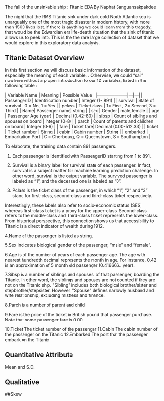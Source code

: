 The fall of the unsinkable ship : Titanic EDA
By Naphat Sanguansakpakdee

The night that the RMS Titanic sink under dark cold North Atlantic sea is unarguably one of the most tragic disaster in modern history, with more than 1500 lives lost. If there is anything we could learn from this tragedy, that would be the Edwardian era life-death situation that the sink of titanic allows us to peek into. This is the the rare large collection of dataset that we would explore in this exploratory data analysis.  

## Titanic Dataset Overview

In this first section we will discuss basic information of the dataset, especially the meaning of each variable. . Otherwise, we could “sail” nowhere without a proper introduction to our 12 variables, listed in the following table :

| Variable Name | Meaning   | Possible Value |
|———————|—|—|
| PassengerID | Identification number   | Integer (1- 891) |
| survival      | State of survival | 0 = No, 1 = Yes  |
| pclass        | Ticket class | 1= First , 2= Second, 3 = Third  |
| Name| Passenger name| string  |
| sex           |  Gender | male,female  |
| age           | Passenger Age (year)  |  Decimal (0.42-80)  |
| sibsp         | Count of siblings and spouses on board  | Integer (0-8)  |
| parch         | Count of parents and children on board | Integer (0-6)  |
| fare | Ticket fare| Decimal (0.00-512.33) |
| ticket        | Ticket number | String |
| cabin         | Cabin number | String  |
| embarked      |  Embarkation Port | C = Cherbourg, Q = Queenstown, S = Southampton  |

To elaborate, the training data contain 891 passengers. 

1. Each passenger is identified with PassengerID starting from 1 to 891. 

2. Survival is a binary label for survival state of each passenger. In fact, survival is a subject matter for machine learning prediction challenge. In other word, survival is the output variable. The survived passenger is labeled as “1”, and the deceased one is labeled as “0”. 

3. Pclass is the ticket class of the passenger, in which “1”, “2” and “3” stand for first-class, second-class and third-class ticket respectively.

Interestingly, these labels also refer to socio-economic status (SES) whereas first-class ticket is a proxy for the upper-class. Second-class refers to the middle-class and Third-class ticket represents the lower-class. From historical perspective, this connection shows us that accessibility to Titanic is a direct indicator of wealth during 1912.

4.Name of the passenger is listed as string.

5.Sex indicates biological gender of the passenger, “male” and “female”.

6.Age is of the number of years of each passenger age. The age with nearest hundredth decimal represents the month in age. For instance, 0.42 is an approximation of 5 month old passenger (0.416666.. year). 

7.Sibsp is a number of siblings and spouses, of that passenger, boarding the Titanic. In other word, the siblings and spouses are not counted if they are not on the Titanic ship. "Sibling" includes both biological brother/sister and stepbrother/stepsister. However, "Spouse" defines narrowly husband and wife relationship, excluding mistress and financé. 

8.Parch is a number of parent and child 

9.Fare is the price of the ticket in British pound that passenger purchase. Note that some passenger fare is 0.00  

10.Ticket The ticket number of the passenger
11.Cabin The cabin number of the passenger on the Titanic
12.Embarked The port that the passenger embark on the Titanic

## Quantitative Attribute
Mean and S.D.

## Qualitative
##Skew 




